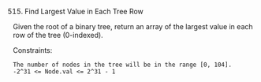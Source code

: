 515. Find Largest Value in Each Tree Row

Given the root of a binary tree, return an array of the largest value in each row of the tree (0-indexed).

Constraints:

    The number of nodes in the tree will be in the range [0, 104].
    -2^31 <= Node.val <= 2^31 - 1
